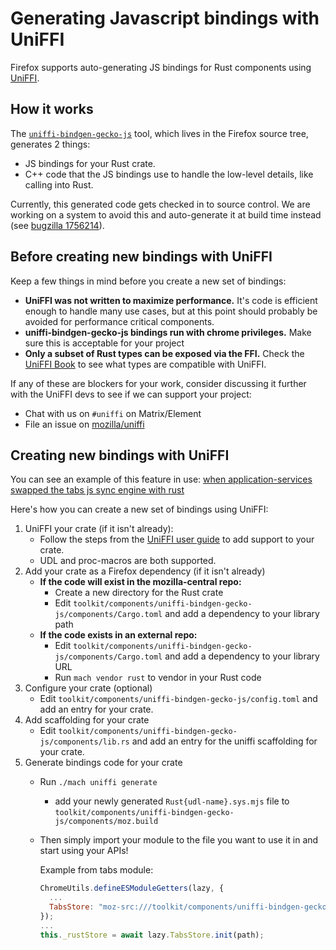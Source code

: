 # Generating Javascript bindings with UniFFI

Firefox supports auto-generating JS bindings for Rust components using [UniFFI](https://mozilla.github.io/uniffi-rs/).

## How it works

The [`uniffi-bindgen-gecko-js`](https://searchfox.org/mozilla-central/source/toolkit/components/uniffi-bindgen-gecko-js)
tool, which lives in the Firefox source tree, generates 2 things:
  - JS bindings for your Rust crate.
  - C++ code that the JS bindings use to handle the low-level details, like calling into Rust.

Currently, this generated code gets checked in to source control.  We are working on a system to avoid this and
auto-generate it at build time instead (see [bugzilla 1756214](https://bugzilla.mozilla.org/show_bug.cgi?id=1756214)).

## Before creating new bindings with UniFFI

Keep a few things in mind before you create a new set of bindings:

 - **UniFFI was not written to maximize performance.**  It's code is efficient enough to handle many use cases, but at this
   point should probably be avoided for performance critical components.
 - **uniffi-bindgen-gecko-js bindings run with chrome privileges.**  Make sure this is acceptable for your project
 - **Only a subset of Rust types can be exposed via the FFI.**  Check the [UniFFI Book](https://mozilla.github.io/uniffi-rs/) to see what
   types are compatible with UniFFI.

If any of these are blockers for your work, consider discussing it further with the UniFFI devs to see if we can support
your project:

  - Chat with us on `#uniffi` on Matrix/Element
  - File an issue on [mozilla/uniffi](https://github.com/mozilla/uniffi-rs/)

## Creating new bindings with UniFFI

You can see an example of this feature in use: [when application-services swapped the tabs js sync engine with rust](https://bugzilla.mozilla.org/show_bug.cgi?id=1791851)

Here's how you can create a new set of bindings using UniFFI:

  1. UniFFI your crate (if it isn't already):
      - Follow the steps from the [UniFFI user guide](https://mozilla.github.io/uniffi-rs/0.27/) to add support to your crate.
      - UDL and proc-macros are both supported.
  2. Add your crate as a Firefox dependency (if it isn't already)
      - **If the code will exist in the mozilla-central repo:**
        - Create a new directory for the Rust crate
        - Edit `toolkit/components/uniffi-bindgen-gecko-js/components/Cargo.toml` and add a dependency to your library path
      - **If the code exists in an external repo:**
        - Edit `toolkit/components/uniffi-bindgen-gecko-js/components/Cargo.toml` and add a dependency to your library URL
        - Run `mach vendor rust` to vendor in your Rust code
  3. Configure your crate (optional)
      - Edit `toolkit/components/uniffi-bindgen-gecko-js/config.toml` and add an entry for your crate.
  4. Add scaffolding for your crate
      - Edit `toolkit/components/uniffi-bindgen-gecko-js/components/lib.rs` and add an entry for the uniffi scaffolding for your crate.
  5. Generate bindings code for your crate
      - Run `./mach uniffi generate`
          - add your newly generated `Rust{udl-name}.sys.mjs` file to `toolkit/components/uniffi-bindgen-gecko-js/components/moz.build`
      - Then simply import your module to the file you want to use it in and start using your APIs!

        Example from tabs module:

        ``` js
        ChromeUtils.defineESModuleGetters(lazy, {
          ...
          TabsStore: "moz-src:///toolkit/components/uniffi-bindgen-gecko-js/components/generated/RustTabs.sys.mjs",
        });
        ...
        this._rustStore = await lazy.TabsStore.init(path);
        ```
